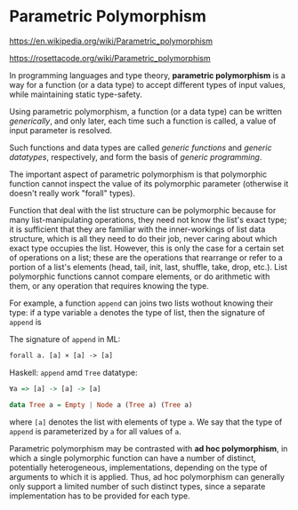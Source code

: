 # Parametric Polymorphism

https://en.wikipedia.org/wiki/Parametric_polymorphism

https://rosettacode.org/wiki/Parametric_polymorphism

In programming languages and type theory, **parametric polymorphism** is a way for a function (or a data type) to accept different types of input values, while maintaining static type-safety. 

Using parametric polymorphism, a function (or a data type) can be written *generically*, and only later, each time such a function is called, a value of input parameter is resolved.

Such functions and data types are called *generic functions* and *generic datatypes*, respectively, and form the basis of *generic programming*.

The important aspect of parametric polymorphism is that polymorphic function cannot inspect the value of its polymorphic parameter (otherwise it doesn't really work "forall" types).

Function that deal with the list structure can be polymorphic because for many list-manipulating operations, they need not know the list's exact type; it is sufficient that they are familiar with the inner-workings of list data structure, which is all they need to do their job, never caring about which exact type occupies the list. However, this is only the case for a certain set of operations on a list; these are the operations that rearrange or refer to a portion of a list's elements (head, tail, init, last, shuffle, take, drop, etc.). List polymorphic functions cannot compare elements, or do arithmetic with them, or any operation that requires knowing the type.

For example, a function `append` can joins two lists wothout knowing their type: if a type variable `a` denotes the type of list, then the signature of `append` is

The signature of `append` in ML:
```ml
forall a. [a] × [a] -> [a]
```

Haskell: `append` amd `Tree` datatype:
```hs
∀a => [a] -> [a] -> [a]

data Tree a = Empty | Node a (Tree a) (Tree a)
```

where `[a]` denotes the list with elements of type `a`. 
We say that the type of `append` is parameterized by `a` for all values of `a`. 

Parametric polymorphism may be contrasted with **ad hoc polymorphism**, in which a single polymorphic function can have a number of distinct, potentially heterogeneous, implementations, depending on the type of arguments to which it is applied. Thus, ad hoc polymorphism can generally only support a limited number of such distinct types, since a separate implementation has to be provided for each type.
